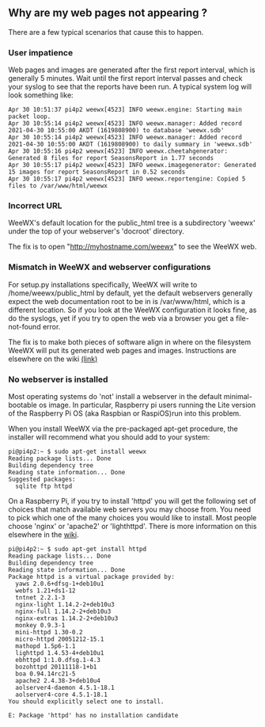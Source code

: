 ## Why are my web pages not appearing ?

There are a few typical scenarios that cause this to happen.

### User impatience

Web pages and images are generated after the first report interval, which is generally 5 minutes.  Wait until the first report interval passes and check your syslog to see that the reports have been run.  A typical system log will look something like:

```
Apr 30 10:51:37 pi4p2 weewx[4523] INFO weewx.engine: Starting main packet loop.
Apr 30 10:55:14 pi4p2 weewx[4523] INFO weewx.manager: Added record 2021-04-30 10:55:00 AKDT (1619808900) to database 'weewx.sdb'
Apr 30 10:55:14 pi4p2 weewx[4523] INFO weewx.manager: Added record 2021-04-30 10:55:00 AKDT (1619808900) to daily summary in 'weewx.sdb'
Apr 30 10:55:16 pi4p2 weewx[4523] INFO weewx.cheetahgenerator: Generated 8 files for report SeasonsReport in 1.77 seconds
Apr 30 10:55:17 pi4p2 weewx[4523] INFO weewx.imagegenerator: Generated 15 images for report SeasonsReport in 0.52 seconds
Apr 30 10:55:17 pi4p2 weewx[4523] INFO weewx.reportengine: Copied 5 files to /var/www/html/weewx
```




### Incorrect URL

WeeWX's default location for the public_html tree is a subdirectory 'weewx' under the top of your webserver's 'docroot' directory.

The fix is to open "http://myhostname.com/weewx" to see the WeeWX web.


### Mismatch in WeeWX and webserver configurations

For setup.py installations specifically, WeeWX will write to /home/weewx/public_html by default, yet the default webservers generally expect the web documentation root to be in is /var/www/html, which is a different location.   So if you look at the WeeWX configuration it looks fine, as do the syslogs, yet if you try to open the web via a browser you get a file-not-found error.

The fix is to make both pieces of software align in where on the filesystem WeeWX will put its generated web pages and images.   Instructions are elsewhere on the wiki [(link)](webserver)

### No webserver is installed

Most operating systems do 'not' install a webserver in the default minimal-bootable os image.   In particular, Raspberry pi users running the Lite version of the Raspberry Pi OS (aka Raspbian or RaspiOS)run into this problem.

When you install WeeWX via the pre-packaged apt-get procedure, the installer will recommend what you should add to your system:

```
pi@pi4p2:~ $ sudo apt-get install weewx
Reading package lists... Done
Building dependency tree
Reading state information... Done
Suggested packages:
  sqlite ftp httpd
```

On a Raspberry Pi, if you try to install 'httpd' you will get the following set of choices that match available web servers you may choose from.  You need to pick which one of the many choices you would like to install.  Most people choose 'nginx' or 'apache2' or 'lighthttpd'.  There is more information on this elsewhere in the [wiki](webserver).


```
pi@pi4p2:~ $ sudo apt-get install httpd
Reading package lists... Done
Building dependency tree
Reading state information... Done
Package httpd is a virtual package provided by:
  yaws 2.0.6+dfsg-1+deb10u1
  webfs 1.21+ds1-12
  tntnet 2.2.1-3
  nginx-light 1.14.2-2+deb10u3
  nginx-full 1.14.2-2+deb10u3
  nginx-extras 1.14.2-2+deb10u3
  monkey 0.9.3-1
  mini-httpd 1.30-0.2
  micro-httpd 20051212-15.1
  mathopd 1.5p6-1.1
  lighttpd 1.4.53-4+deb10u1
  ebhttpd 1:1.0.dfsg.1-4.3
  bozohttpd 20111118-1+b1
  boa 0.94.14rc21-5
  apache2 2.4.38-3+deb10u4
  aolserver4-daemon 4.5.1-18.1
  aolserver4-core 4.5.1-18.1
You should explicitly select one to install.

E: Package 'httpd' has no installation candidate
```
